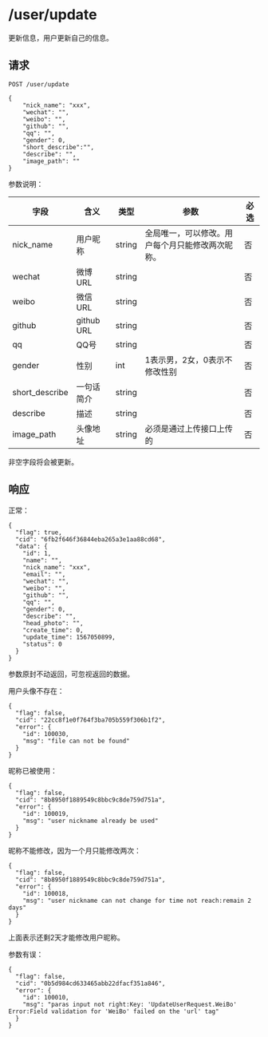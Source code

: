 # /user/update

更新信息，用户更新自己的信息。

## 请求

```
POST /user/update

{
	"nick_name": "xxx",
	"wechat": "",
	"weibo": "",
	"github": "",
	"qq": "",
	"gender": 0,
	"short_describe":"",	
	"describe": "",
	"image_path": ""
}
```

参数说明：

| 字段   |      含义   |类型  |   参数 |  必选 |
|----------|--------|------|------|------|
| nick_name |    用户昵称   |   string | 全局唯一，可以修改。用户每个月只能修改两次昵称。 | 否|
| wechat | 微博URL | string |  | 否 |
| weibo | 微信URL | string |  | 否 |
| github | github URL | string |  | 否 |
| qq | QQ号 | string |  | 否 |
| gender | 性别 | int | 1表示男，2女，0表示不修改性别 | 否 |
| short_describe | 一句话简介 | string | | 否 |
| describe | 描述 | string | | 否 |
| image_path | 头像地址 | string | 必须是通过上传接口上传的 | 否 |

非空字段将会被更新。

## 响应

正常：

```
{
  "flag": true,
  "cid": "6fb2f646f36844eba265a3e1aa88cd68",
  "data": {
    "id": 1,
    "name": "",
    "nick_name": "xxx",
    "email": "",
    "wechat": "",
    "weibo": "",
    "github": "",
    "qq": "",
    "gender": 0,
    "describe": "",
    "head_photo": "",
    "create_time": 0,
    "update_time": 1567050899,
    "status": 0
  }
}
```

参数原封不动返回，可忽视返回的数据。

用户头像不存在：

```
{
  "flag": false,
  "cid": "22cc8f1e0f764f3ba705b559f306b1f2",
  "error": {
    "id": 100030,
    "msg": "file can not be found"
  }
}
```

昵称已被使用：

```
{
  "flag": false,
  "cid": "8b8950f1889549c8bbc9c8de759d751a",
  "error": {
    "id": 100019,
    "msg": "user nickname already be used"
  }
}
```

昵称不能修改，因为一个月只能修改两次：

```
{
  "flag": false,
  "cid": "8b8950f1889549c8bbc9c8de759d751a",
  "error": {
    "id": 100018,
    "msg": "user nickname can not change for time not reach:remain 2 days"
  }
}
```

上面表示还剩2天才能修改用户昵称。

参数有误：

```
{
  "flag": false,
  "cid": "0b5d984cd633465abb22dfacf351a846",
  "error": {
    "id": 100010,
    "msg": "paras input not right:Key: 'UpdateUserRequest.WeiBo' Error:Field validation for 'WeiBo' failed on the 'url' tag"
  }
}
```